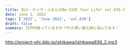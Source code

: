 ```yaml
---
title: 石川・ホンマ・ぶるんのBe-SIDE Your Life! vol.836-2
date: June 1, 2022
tags: ['2022', 'June 2022', 'vol.836']
draft: false
summary: ZIPPO使っていますか？PCの買い替え時に悩んでます！
---
```


http://project-phi.ddo.jp/ishikawa/ishikawa836_2.mp3